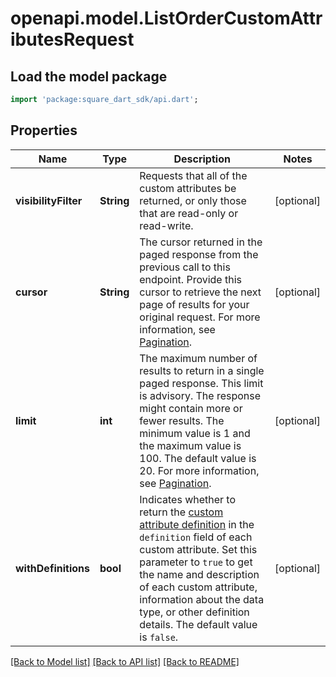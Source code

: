 # openapi.model.ListOrderCustomAttributesRequest

## Load the model package
```dart
import 'package:square_dart_sdk/api.dart';
```

## Properties
Name | Type | Description | Notes
------------ | ------------- | ------------- | -------------
**visibilityFilter** | **String** | Requests that all of the custom attributes be returned, or only those that are read-only or read-write. | [optional] 
**cursor** | **String** | The cursor returned in the paged response from the previous call to this endpoint.  Provide this cursor to retrieve the next page of results for your original request.  For more information, see [Pagination](https://developer.squareup.com/docs/working-with-apis/pagination). | [optional] 
**limit** | **int** | The maximum number of results to return in a single paged response. This limit is advisory.  The response might contain more or fewer results. The minimum value is 1 and the maximum value is 100.  The default value is 20. For more information, see [Pagination](https://developer.squareup.com/docs/working-with-apis/pagination). | [optional] 
**withDefinitions** | **bool** | Indicates whether to return the [custom attribute definition](https://developer.squareup.com/reference/square_2023-12-13/objects/CustomAttributeDefinition) in the `definition` field of each custom attribute. Set this parameter to `true` to get the name and description of each custom attribute,  information about the data type, or other definition details. The default value is `false`. | [optional] 

[[Back to Model list]](../README.md#documentation-for-models) [[Back to API list]](../README.md#documentation-for-api-endpoints) [[Back to README]](../README.md)



